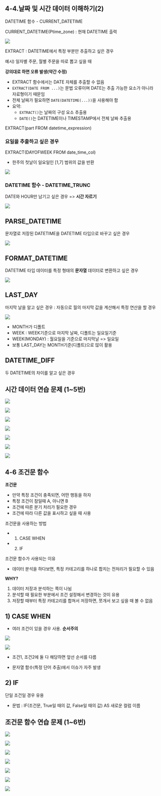 ## 4-4.날짜 및 시간 데이터 이해하기(2) 

DATETIME 함수 - CURRENT_DATETIME

CURRENT_DATETIME(Ptime_zone) : 현재 DATETIME 출력  



![](/image_SQL/5-1.PNG)  


EXTRACT : DATETIME에서 특정 부분만 추출하고 싶은 경우  

예시) 일자별 주문, 월별 주문을 따로 뽑고 싶을 때 

**강의대로 하면 오류 발생(약간 수정)**  


- EXTRACT 함수에서는 DATE 자체를 추출할 수 없음
- `EXTRACT(DATE FROM ...)`는 문법 오류이며 DATE는 추출 가능한 요소가 아니라 자료형이기 때문임
- 전체 날짜가 필요하면 `DATE(DATETIME(...))`을 사용해야 함
- 요약:
  - `EXTRACT()`는 날짜의 구성 요소 추출용
  - `DATE()`는 DATETIME이나 TIMESTAMP에서 전체 날짜 추출용

EXTRACT(part FROM datetime_expression)


### 요일을 추출하고 싶은 경우 
EXTRACT(DAYOFWEEK FROM date_time_col) 
- 한주의 첫날이 일요일인 [1,7] 범위의 값을 반환  


![](/image_SQL/5-3.PNG)  


### DATETIME 함수 - DATETIME_TRUNC

DATE와 HOUR만 남기고 싶은 경우 => **시간 자르기** 

![](/image_SQL/5-4.PNG)  


## PARSE_DATETIME  

문자열로 저장된 DATETIME을 DATETIME 타입으로 바꾸고 싶은 경우  

![](/image_SQL/5-5.PNG)  


## FORMAT_DATETIME  


DATETIME 타입 데이터를 특정 형태의 **문자열** 데이터로 변환하고 싶은 경우  



![](/image_SQL/5-6.PNG)  


## LAST_DAY  

마지막 날을 알고 싶은 경우 : 자동으로 월의 마지막 값을 계산해서 특정 연산을 할 경우  


![](/image_SQL/5-7.PNG)  


- MONTH가 디폴트
-  WEEK : WEEK기준으로 마지막 날짜, 디폴트는 일요일기준 
- WEEK(MONDAY) : 월요일을 기준으로 마지막날 => 일요일 
- 보통 LAST_DAY는 MONTH기준(디폴트)으로 많이 활용 

## DATETIME_DIFF  

두 DATETIME의 차이를 알고 싶은 경우  


## 시간 데이터 연습 문제  (1~5번)

![](/image_SQL/5-9.PNG)  


![](/image_SQL/5-10.PNG)  

![](/image_SQL/5-11.PNG)  

![](/image_SQL/5-12.PNG)  

![](/image_SQL/5-13.PNG)  

![](/image_SQL/5-14.PNG)  


![](/image_SQL/5-15.PNG)  




## 4-6 조건문 함수  

**조건문**   
- 만약 특정 조건이 충족되면, 어떤 행동을 하자  
- 특정 조건이 참일때 A,  아니면 B
- 조건에 따른 분기 처리가 필요한 경우 
- 조건에 따라 다른 값을 표시하고 싶을 때 사용  

조건문을 사용하는 방법 
- 1) CASE WHEN
- 2) IF   

조건문 함수가 사용되는 이유 
- 데이터 분석을 하다보면, 특정 카테고리를 하나로 합치는 전처리가 필요할 수 있음  


**WHY?** 
1. 데이터 저장과 분석하는 쪽이 나뉨
2. 분석할 때 필요한 부분에서 조건 설정해서 변경하는 것이 유용 
3. 저장할 때부터 특정 카테고리를 합쳐서 저장하면, 쪼개서 보고 싶을 때 볼 수 없음  

## 1) CASE WHEN 
- 여러 조건이 있을 경우 사용. **순서주의**  



![](/image_SQL/5-16.PNG)  


![](/image_SQL/5-17.PNG)  



- 조건1, 조건2에 둘 다 해당하면 앞선 순서를 다름  

- 문자열 함수(특정 단어 추출)에서 이슈가 자주 발생  


## 2) IF

단일 조건일 경우 유용 


- 문법 :  IF(조건문, True일 때의 값, False일 때의 값) AS 새로운 컬럼 이름 

## 조건문 함수 연습 문제 (1~6번)

![](/image_SQL/5-18.PNG)  

![](/image_SQL/5-19.PNG)  

![](/image_SQL/5-20.PNG)  

![](/image_SQL/5-21.PNG)  

![](/image_SQL/5-22.PNG)  

![](/image_SQL/5-23.PNG)  

![](/image_SQL/5-24.PNG)  

